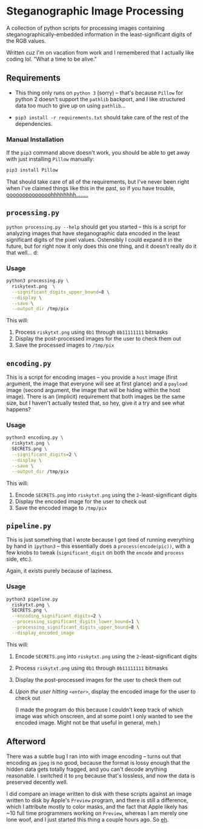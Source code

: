 # Steganographic Image Processing

A collection of python scripts for processing images containing
steganographically-embedded information in the least-significant digits of the
RGB values.

Written cuz I'm on vacation from work and I remembered that I actually like
coding lol. "What a time to be alive."

## Requirements
- This thing only runs on `python 3` (sorry) – that's because `Pillow` for
  python 2 doesn't support the `pathlib` backport, and I like structured data
  too much to give up on using `pathlib`...

- `pip3 install -r requirements.txt` should take care of the rest of the
  dependencies.

### Manual Installation

If the `pip3` command above doesn't work, you should be able to get away with
just installing `Pillow` manually:

```sh
pip3 install Pillow
```

That should take care of all of the requirements, but I've never been right
when I've claimed things like this in the past, so if you have trouble,
[oooooooooooooohhhhhhhh........](https://www.youtube.com/watch?v=mX-wPxFsPgQ)

## `processing.py`

`python processing.py --help` should get you started – this is a script for
analyzing images that have steganographic data encoded in the least significant
digits of the pixel values. Ostensibly I could expand it in the future, but for
right now it only does this one thing, and it doesn't really do it that well...
d:

### Usage

```sh
python3 processing.py \
  riskytext.png  \
  --significant_digits_upper_bound=8 \
  --display \
  --save \
  --output_dir /tmp/pix
```

This will:

1. Process `riskytxt.png` using `0b1` through `0b11111111` bitmasks
1. Display the post-processed images for the user to check them out
1. Save the processed images to `/tmp/pix`

## `encoding.py`

This is a script for encoding images – you provide a `host` image (first
argument, the image that everyone will see at first glance) and a `payload`
image (second argument, the image that will be hiding within the host image).
There is an (implicit) requirement that both images be the same size, but I
haven't actually tested that, so hey, give it a try and see what happens?

### Usage

```sh
python3 encoding.py \
  riskytxt.png \
  SECRETS.png \
  --significant_digits=2 \
  --display \
  --save \
  --output_dir /tmp/pix
```

This will:

1. Encode `SECRETS.png` into `riskytxt.png` using the `2`-least-significant
   digits
1. Display the encoded image for the user to check out
1. Save the encoded image to `/tmp/pix`

## `pipeline.py`

This is just something that I wrote because I got tired of running everything by
hand in `ipython3` – this essentially does a `process(encode(pic))`, with a few
knobs to tweak (`significant_digit` on both the `encode` and `process` side,
etc.).

Again, it exists purely because of laziness.

### Usage

```sh
python3 pipeline.py
  riskytxt.png \
  SECRETS.png \
  --encoding_significant_digits=2 \
  --processing_significant_digits_lower_bound=1 \
  --processing_significant_digits_upper_bound=8 \
  --display_encoded_image
```

This will:

1. Encode `SECRETS.png` into `riskytxt.png` using the `2`-least-significant
   digits
1. Process `riskytxt.png` using `0b1` through `0b11111111` bitmasks
1. Display the post-processed images for the user to check them out
1. _Upon the user hitting `<enter>`_, display the encoded image for the user to
   check out

   (I made the program do this because I couldn't keep track of which image was
   which onscreen, and at some point I only wanted to see the encoded image.
   Might not be that useful in general, meh.)

 ## Afterword

 There was a subtle bug I ran into with image encoding – turns out that encoding
 as `jpeg` is no good, because the format is lossy enough that the hidden data
 gets totally fragged, and you can't decode anything reasonable. I switched it
 to `png` because that's lossless, and now the data is preserved decently well.

 I did compare an image written to disk with these scripts against an image
 written to disk by Apple's `Preview` program, and there is still a difference,
 which I attribute mostly to color masks, and the fact that Apple likely has ~10
 full time programmers working on `Preview`, whereas I am merely one lone woof,
 and I just started this thing a couple hours ago. So
 [eh](https://www.youtube.com/watch?v=uOJFhKriSH8).
